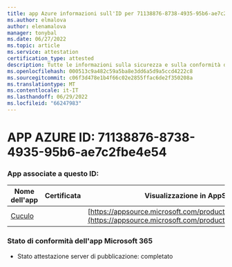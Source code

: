 ```yaml
---
title: app Azure informazioni sull'ID per 71138876-8738-4935-95b6-ae7c2fbe4e54
ms.author: elmalova
author: elenamalova
manager: tonybal
ms.date: 06/27/2022
ms.topic: article
ms.service: attestation
certification_type: attested
description: Tutte le informazioni sulla sicurezza e sulla conformità disponibili per 71138876-8738-4935-95b6-ae7c2fbe4e54.
ms.openlocfilehash: 000513c9a482c59a5ba8e3dd6a5d9a5ccd4222c8
ms.sourcegitcommit: c06f3d478e1b4f66c02e2855ffac6de2f350208a
ms.translationtype: MT
ms.contentlocale: it-IT
ms.lasthandoff: 06/29/2022
ms.locfileid: "66247983"
---
```

# <a name="azure-app-id-71138876-8738-4935-95b6-ae7c2fbe4e54"></a>APP AZURE ID: 71138876-8738-4935-95b6-ae7c2fbe4e54


### <a name="apps-associated-with-this-id"></a>App associate a questo ID:
| **Nome dell'app** | **Certificata** | **Visualizzazione in AppSource** |
|--------------|---------------|-----------------------|
| [Cuculo](../forward/WA200002750.md) |  | [https://appsource.microsoft.com/product/office/WA200002750](https://appsource.microsoft.com/product/office/WA200002750) |

### <a name="microsoft-365-app-compliance-status"></a>Stato di conformità dell'app Microsoft 365
- Stato attestazione server di pubblicazione: completato
